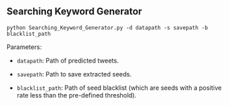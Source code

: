 ## Searching Keyword Generator

`python Searching_Keyword_Generator.py -d datapath -s savepath -b blacklist_path`

Parameters:

- `datapath`: Path of predicted tweets.

- `savepath`: Path to save extracted seeds.

- `blacklist_path`: Path of seed blacklist (which are seeds with a positive rate less than the pre-defined threshold). 